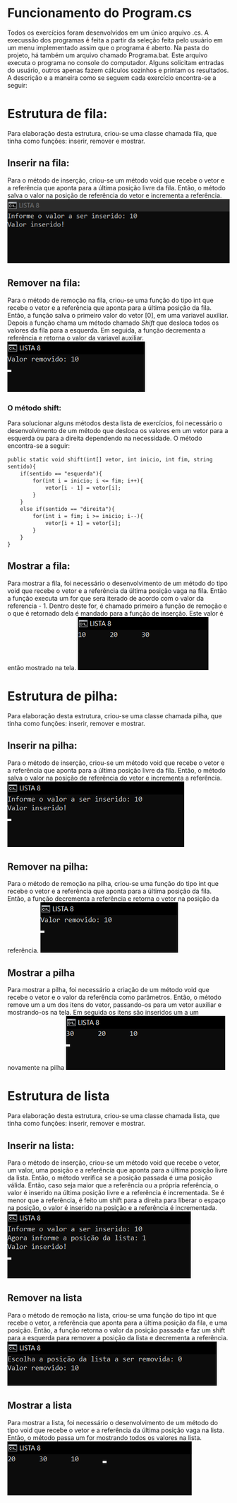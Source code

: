 # Funcionamento do Program.cs
Todos os exercícios foram desenvolvidos em um único arquivo .cs. A execussão dos programas é feita a partir da seleção feita pelo usuário em um menu implementado assim que o programa é aberto. Na pasta do projeto, há também um arquivo chamado Programa.bat. Este arquivo executa o programa no console do computador. Alguns solicitam entradas do usuário, outros apenas fazem cálculos sozinhos e printam os resultados. A descrição e a maneira como se seguem cada exercício encontra-se a seguir:

# Estrutura de fila:
Para elaboração desta estrutura, criou-se uma classe chamada fila, que tinha como funções: inserir, remover e mostrar.

## Inserir na fila:
Para o método de inserção, criou-se um método void que recebe o vetor e a referência que aponta para a última posição livre da fila. Então, o método salva o valor na posição de referência do vetor e incrementa a referência.
<img src=".\imagens\lista8ex1I.png">

## Remover na fila:
Para o método de remoção na fila, criou-se uma função do tipo int que recebe o vetor e a referência que aponta para a última posição da fila. Então, a função salva o primeiro valor do vetor [0], em uma variavel auxiliar. Depois a função chama um método chamado <i>Shift</i> que desloca todos os valores da fila para a esquerda. Em seguida, a função decrementa a referência e retorna o valor da variavel auxiliar.
<img src=".\imagens\lista8ex1R.png">

### O método shift:
Para solucionar alguns métodos desta lista de exercícios, foi necessário o desenvolvimento de um método que desloca os valores em um vetor para a esquerda ou para a direita dependendo na necessidade. O método encontra-se a seguir:
```
public static void shift(int[] vetor, int inicio, int fim, string sentido){
    if(sentido == "esquerda"){
        for(int i = inicio; i <= fim; i++){
            vetor[i - 1] = vetor[i];
        }
    }
    else if(sentido == "direita"){
        for(int i = fim; i >= inicio; i--){
            vetor[i + 1] = vetor[i];
        }
    }
}
```
## Mostrar a fila:
Para mostrar a fila, foi necessário o desenvolvimento de um método do tipo void que recebe o vetor e a referência da última posição vaga na fila. Então a função executa um for que sera iterado de acordo com o valor da referencia - 1. Dentro deste for, é chamado primeiro a função de remoção e o que é retornado dela é mandado para a função de inserção. Este valor é então mostrado na tela.
<img src=".\imagens\lista8ex1M.png">

# Estrutura de pilha:
Para elaboração desta estrutura, criou-se uma classe chamada pilha, que tinha como funções: inserir, remover e mostrar.

## Inserir na pilha:
Para o método de inserção, criou-se um método void que recebe o vetor e a referência que aponta para a última posição livre da fila. Então, o método salva o valor na posição de referência do vetor e incrementa a referência.
<img src=".\imagens\lista8ex2I.png">

## Remover na pilha:
Para o método de remoção na pilha, criou-se uma função do tipo int que recebe o vetor e a referência que aponta para a última posição da fila. Então, a função decrementa a referência e retorna o vetor na posição da referência.
<img src=".\imagens\lista8ex1R.png">

## Mostrar a pilha
Para mostrar a pilha, foi necessário a criação de um método void que recebe o vetor e o valor da referência como parâmetros. Então, o método remove um a um dos itens do vetor, passando-os para um vetor auxiliar e mostrando-os na tela. Em seguida os itens são inseridos um a um novamente na pilha
<img src=".\imagens\lista8ex2M.png">

# Estrutura de lista
Para elaboração desta estrutura, criou-se uma classe chamada lista, que tinha como funções: inserir, remover e mostrar.

## Inserir na lista:
Para o método de inserção, criou-se um método void que recebe o vetor, um valor, uma posição e a referência que aponta para a última posição livre da lista. Então, o método verifica se a posição passada é uma posição válida. Então, caso seja maior que a referência ou a própria referência, o valor é inserido na última posição livre e a referência é incrementada. Se é menor que a referência, é feito um shift para a direita para liberar o espaço na posição, o valor é inserido na posição e a referência é incrementada.
<img src=".\imagens\lista8ex3I.png">

## Remover na lista
Para o método de remoção na lista, criou-se uma função do tipo int que recebe o vetor, a referência que aponta para a última posição da fila, e uma posição. Então, a função retorna o valor da posição passada e faz um shift para a esquerda para remover a posição da lista e decrementa a referência.
<img src=".\imagens\lista8ex3R.png">

## Mostrar a lista
Para mostrar a lista, foi necessário o desenvolvimento de um método do tipo void que recebe o vetor e a referência da última posição vaga na lista. Então, o método passa um for mostrando todos os valores na lista.
<img src=".\imagens\lista8ex3M.png">

